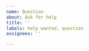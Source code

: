 ```yaml
---
name: Question
about: Ask for help
title: ''
labels: help wanted, question
assignees: ''

---
```



